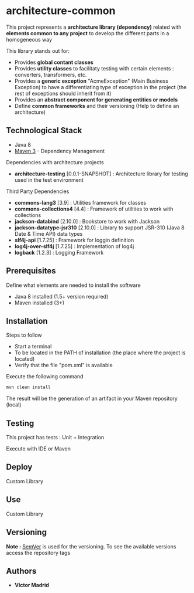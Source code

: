 # architecture-common

This project represents a **architecture library (dependency)** related with **elements common to any project** to develop the different parts in a homogeneous way

This library stands out for:

* Provides **global contant classes**
* Provides **utility classes** to facilitaty testing with certain elements : converters, transformers, etc.
* Provides a **generic exception** "AcmeException" (Main Business Exception) to have a differentiating type of exception in the project (the rest of exceptions should inherit from it)
* Provides  an **abstract component for generating entities or models** 
* Define **common frameworks** and their versioning (Help to define an architecture)


## Technological Stack

* Java 8
* [Maven 3](https://maven.apache.org/) - Dependency Management

Dependencies with architecture projects

* **architecture-testing** [0.0.1-SNAPSHOT] : Architecture library for testing used in the test environment

Third Party Dependencies

* **commons-lang3** [3.9] : Utilities framework for classes
* **commons-collections4** [4.4] : Framework of utilities to work with collections
* **jackson-databind** [2.10.0] : Bookstore to work with Jackson
* **jackson-datatype-jsr310** [2.10.0] : Library to support JSR-310 (Java 8 Date & Time API) data types
* **slf4j-api** [1.7.25] : Framework for loggin definition
* **log4j-over-slf4j** [1.7.25] : Implementation of log4j
* **logback** [1.2.3] : Logging Framework


## Prerequisites

Define what elements are needed to install the software

* Java 8 installed (1.5+ version required)
* Maven installed  (3+)


## Installation

Steps to follow

* Start a terminal
* To be located in the PATH of installation (the place where the project is located)
* Verify that the file "pom.xml" is available

Execute the following command

```bash
mvn clean install
```

The result will be the generation of an artifact in your Maven repository (local)


## Testing

This project has tests : Unit + Integration

Execute with IDE or Maven


## Deploy

Custom Library


## Use

Custom Library


## Versioning

**Note :** [SemVer](http://semver.org/) is used for the versioning. 
To see the available versions access the repository tags


## Authors

* **Víctor Madrid**
